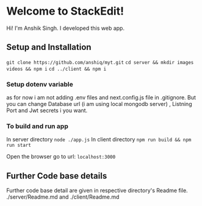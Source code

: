 # Welcome to StackEdit!

Hi! I'm Anshik Singh. I developed this web app.


## Setup and Installation


`git clone https://github.com/anshiq/myt.git`
`cd server && mkdir images videos && npm i`
`cd ../client && npm i`
### Setup dotenv variable 
as for now i am not adding .env files and next.config.js file in .gitignore. But you can change Database url (i am using local mongodb server) , Listning Port and Jwt secrets i you want. 
### To build and run app
In server directory 
`node ./app.js`
In client directory
`npm run build && npm run start`

Open the browser 
go to url:
`localhost:3000`



## Further Code base details
Further code base detail are given in respective directory's Readme file.
./server/Readme.md and ./client/Readme.md